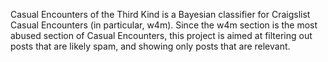 Casual Encounters of the Third Kind is a Bayesian classifier for Craigslist Casual Encounters (in particular, w4m). Since the w4m section is the most abused section of Casual Encounters, this project is aimed at filtering out posts that are likely spam, and showing only posts that are relevant.